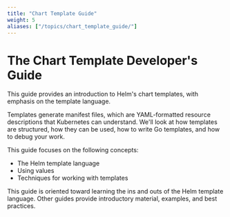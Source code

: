 ```yaml
---
title: "Chart Template Guide"
weight: 5
aliases: ["/topics/chart_template_guide/"]
---
```


# The Chart Template Developer's Guide

This guide provides an introduction to Helm's chart templates, with emphasis on
the template language.

Templates generate manifest files, which are YAML-formatted resource
descriptions that Kubernetes can understand. We'll look at how templates are
structured, how they can be used, how to write Go templates, and how to debug
your work.

This guide focuses on the following concepts:

- The Helm template language
- Using values
- Techniques for working with templates

This guide is oriented toward learning the ins and outs of the Helm template
language. Other guides provide introductory material, examples, and best
practices.
